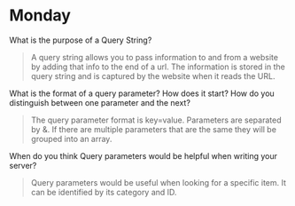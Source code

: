 # Monday
What is the purpose of a Query String?
>A query string allows you to pass information to and from a website by adding that info to the end of a url. The information is stored in the query string and is captured by the website when it reads the URL.

What is the format of a query parameter? How does it start? How do you distinguish between one parameter and the next?
>The query parameter format is key=value. Parameters are separated by &. If there are multiple parameters that are the same they will be grouped into an array.

When do you think Query parameters would be helpful when writing your server?
>Query parameters would be useful when looking for a specific item. It can be identified by its category and ID. 
